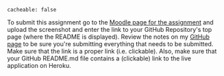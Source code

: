 ```
cacheable: false
```

To submit this assignment go to the [Moodle page for the assignment](https://moodle.pugetsound.edu/moodle/mod/assign/view.php?id=407261) and upload the screenshot and enter the link to your GitHub Repository's top page (where the README is displayed). Review the notes on my [GitHub page](https://github.com/UPS-CSCI240-S17/TonyMullen) to be sure you're submitting everything that needs to be submitted. Make sure that the link is a proper link (i.e. clickable). Also, make sure that your GitHub README.md file contains a (clickable) link to the live application on Heroku.
